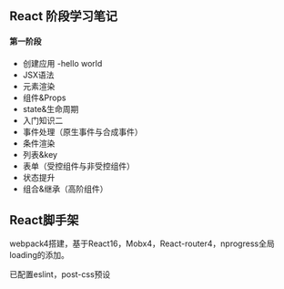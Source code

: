 ## React 阶段学习笔记
#### 第一阶段

- 创建应用 -hello world
- JSX语法
- 元素渲染
- 组件&Props
- state&生命周期
- 入门知识二 
- 事件处理（原生事件与合成事件）
- 条件渲染
- 列表&key
- 表单（受控组件与非受控组件）
- 状态提升
- 组合&继承（高阶组件）

## React脚手架 

webpack4搭建，基于React16，Mobx4，React-router4，nprogress全局loading的添加。

已配置eslint，post-css预设


